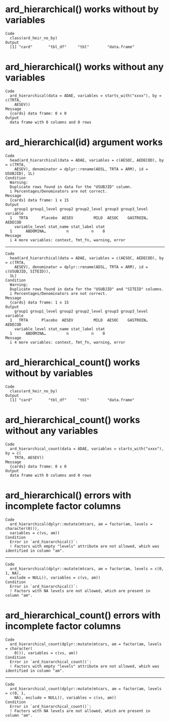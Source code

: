 # ard_hierarchical() works without by variables

    Code
      class(ard_heir_no_by)
    Output
      [1] "card"       "tbl_df"     "tbl"        "data.frame"

# ard_hierarchical() works without any variables

    Code
      ard_hierarchical(data = ADAE, variables = starts_with("xxxx"), by = c(TRTA,
        AESEV))
    Message
      {cards} data frame: 0 x 0
    Output
      data frame with 0 columns and 0 rows

# ard_hierarchical(id) argument works

    Code
      head(ard_hierarchical(data = ADAE, variables = c(AESOC, AEDECOD), by = c(TRTA,
        AESEV), denominator = dplyr::rename(ADSL, TRTA = ARM), id = USUBJID), 1L)
    Condition
      Warning:
      Duplicate rows found in data for the "USUBJID" column.
      i Percentages/Denominators are not correct.
    Message
      {cards} data frame: 1 x 15
    Output
        group1 group1_level group2 group2_level group3 group3_level variable
      1   TRTA      Placebo  AESEV         MILD  AESOC    GASTROIN…  AEDECOD
        variable_level stat_name stat_label stat
      1      ABDOMINA…         n          n    0
    Message
      i 4 more variables: context, fmt_fn, warning, error

---

    Code
      head(ard_hierarchical(data = ADAE, variables = c(AESOC, AEDECOD), by = c(TRTA,
        AESEV), denominator = dplyr::rename(ADSL, TRTA = ARM), id = c(USUBJID, SITEID)),
      1L)
    Condition
      Warning:
      Duplicate rows found in data for the "USUBJID" and "SITEID" columns.
      i Percentages/Denominators are not correct.
    Message
      {cards} data frame: 1 x 15
    Output
        group1 group1_level group2 group2_level group3 group3_level variable
      1   TRTA      Placebo  AESEV         MILD  AESOC    GASTROIN…  AEDECOD
        variable_level stat_name stat_label stat
      1      ABDOMINA…         n          n    0
    Message
      i 4 more variables: context, fmt_fn, warning, error

# ard_hierarchical_count() works without by variables

    Code
      class(ard_heir_no_by)
    Output
      [1] "card"       "tbl_df"     "tbl"        "data.frame"

# ard_hierarchical_count() works without any variables

    Code
      ard_hierarchical_count(data = ADAE, variables = starts_with("xxxx"), by = c(
        TRTA, AESEV))
    Message
      {cards} data frame: 0 x 0
    Output
      data frame with 0 columns and 0 rows

# ard_hierarchical() errors with incomplete factor columns

    Code
      ard_hierarchical(dplyr::mutate(mtcars, am = factor(am, levels = character(0))),
      variables = c(vs, am))
    Condition
      Error in `ard_hierarchical()`:
      ! Factors with empty "levels" attribute are not allowed, which was identified in column "am".

---

    Code
      ard_hierarchical(dplyr::mutate(mtcars, am = factor(am, levels = c(0, 1, NA),
      exclude = NULL)), variables = c(vs, am))
    Condition
      Error in `ard_hierarchical()`:
      ! Factors with NA levels are not allowed, which are present in column "am".

# ard_hierarchical_count() errors with incomplete factor columns

    Code
      ard_hierarchical_count(dplyr::mutate(mtcars, am = factor(am, levels = character(
        0))), variables = c(vs, am))
    Condition
      Error in `ard_hierarchical_count()`:
      ! Factors with empty "levels" attribute are not allowed, which was identified in column "am".

---

    Code
      ard_hierarchical_count(dplyr::mutate(mtcars, am = factor(am, levels = c(0, 1,
        NA), exclude = NULL)), variables = c(vs, am))
    Condition
      Error in `ard_hierarchical_count()`:
      ! Factors with NA levels are not allowed, which are present in column "am".

